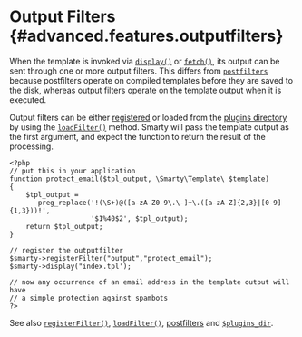 Output Filters {#advanced.features.outputfilters}
==============

When the template is invoked via [`display()`](#api.display) or
[`fetch()`](#api.fetch), its output can be sent through one or more
output filters. This differs from
[`postfilters`](#advanced.features.postfilters) because postfilters
operate on compiled templates before they are saved to the disk, whereas
output filters operate on the template output when it is executed.

Output filters can be either [registered](#api.register.filter) or
loaded from the [plugins directory](#variable.plugins.dir) by using the
[`loadFilter()`](#api.load.filter) method. Smarty will
pass the template output as the first argument, and expect the function
to return the result of the processing.


    <?php
    // put this in your application
    function protect_email($tpl_output, \Smarty\Template\ $template)
    {
        $tpl_output =
           preg_replace('!(\S+)@([a-zA-Z0-9\.\-]+\.([a-zA-Z]{2,3}|[0-9]{1,3}))!',
                        '$1%40$2', $tpl_output);
        return $tpl_output;
    }

    // register the outputfilter
    $smarty->registerFilter("output","protect_email");
    $smarty->display("index.tpl');

    // now any occurrence of an email address in the template output will have
    // a simple protection against spambots
    ?>

        

See also [`registerFilter()`](#api.register.filter),
[`loadFilter()`](#api.load.filter),
[postfilters](#advanced.features.postfilters) and
[`$plugins_dir`](#variable.plugins.dir).
